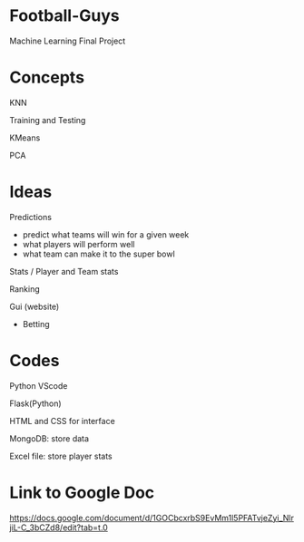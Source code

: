 # Football-Guys
Machine Learning Final Project

# Concepts

KNN 

Training and Testing

KMeans

PCA

# Ideas

Predictions

- predict what teams will win for a given week
- what players will perform well
- what team can make it to the super bowl

Stats / Player and Team stats

Ranking

Gui (website)

-  Betting

# Codes

Python
VScode

Flask(Python)

HTML and CSS for interface

MongoDB: store data

Excel file: store player stats

# Link to Google Doc

https://docs.google.com/document/d/1GOCbcxrbS9EvMm1l5PFATvjeZyi_NlrjiL-C_3bCZd8/edit?tab=t.0
